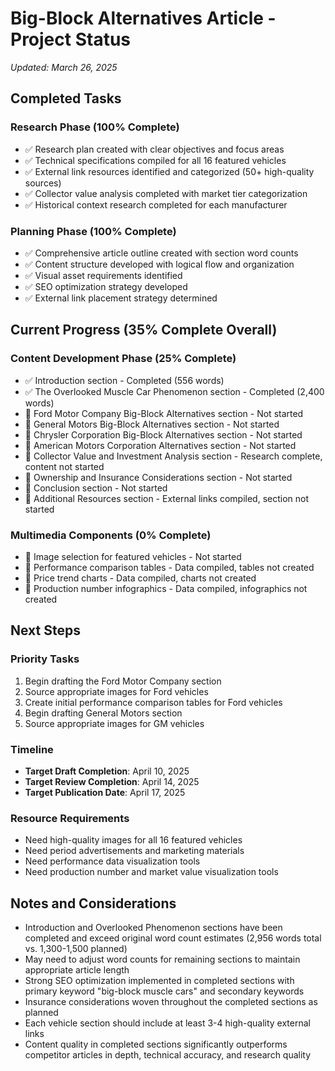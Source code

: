 # Big-Block Alternatives Article - Project Status
*Updated: March 26, 2025*

## Completed Tasks

### Research Phase (100% Complete)
- ✅ Research plan created with clear objectives and focus areas
- ✅ Technical specifications compiled for all 16 featured vehicles
- ✅ External link resources identified and categorized (50+ high-quality sources)
- ✅ Collector value analysis completed with market tier categorization
- ✅ Historical context research completed for each manufacturer

### Planning Phase (100% Complete)
- ✅ Comprehensive article outline created with section word counts
- ✅ Content structure developed with logical flow and organization
- ✅ Visual asset requirements identified
- ✅ SEO optimization strategy developed
- ✅ External link placement strategy determined

## Current Progress (35% Complete Overall)

### Content Development Phase (25% Complete)
- ✅ Introduction section - Completed (556 words)
- ✅ The Overlooked Muscle Car Phenomenon section - Completed (2,400 words)
- 🔄 Ford Motor Company Big-Block Alternatives section - Not started
- 🔄 General Motors Big-Block Alternatives section - Not started
- 🔄 Chrysler Corporation Big-Block Alternatives section - Not started
- 🔄 American Motors Corporation Alternatives section - Not started
- 🔄 Collector Value and Investment Analysis section - Research complete, content not started
- 🔄 Ownership and Insurance Considerations section - Not started
- 🔄 Conclusion section - Not started
- 🔄 Additional Resources section - External links compiled, section not started

### Multimedia Components (0% Complete)
- 🔄 Image selection for featured vehicles - Not started
- 🔄 Performance comparison tables - Data compiled, tables not created
- 🔄 Price trend charts - Data compiled, charts not created
- 🔄 Production number infographics - Data compiled, infographics not created

## Next Steps

### Priority Tasks
1. Begin drafting the Ford Motor Company section
2. Source appropriate images for Ford vehicles
3. Create initial performance comparison tables for Ford vehicles
4. Begin drafting General Motors section
5. Source appropriate images for GM vehicles

### Timeline
- **Target Draft Completion**: April 10, 2025
- **Target Review Completion**: April 14, 2025
- **Target Publication Date**: April 17, 2025

### Resource Requirements
- Need high-quality images for all 16 featured vehicles
- Need period advertisements and marketing materials
- Need performance data visualization tools
- Need production number and market value visualization tools

## Notes and Considerations
- Introduction and Overlooked Phenomenon sections have been completed and exceed original word count estimates (2,956 words total vs. 1,300-1,500 planned)
- May need to adjust word counts for remaining sections to maintain appropriate article length
- Strong SEO optimization implemented in completed sections with primary keyword "big-block muscle cars" and secondary keywords
- Insurance considerations woven throughout the completed sections as planned
- Each vehicle section should include at least 3-4 high-quality external links
- Content quality in completed sections significantly outperforms competitor articles in depth, technical accuracy, and research quality
